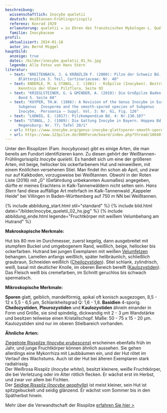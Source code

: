 ```yaml
---
beschreibung:
  wissenschaftlich: Inocybe queletii
  deutsch: Weißtannen-Frühlingsrisspilz
  referenz: Konrad 1929
  erlaeuterung: queletii = zu Ehren des französischen Mykologen L. Quélet
  familie: Inocybaceae
profil:
  aktualisiert: 2024-01-18
  autor_in: Bernd Miggel
hauptbild:
  anzeige: true
  datei: /bilder/inocybe_queletii_01_hs.jpg
  legende: Alle Fotos von Hans Stern
literatur:
  - text: "BREITENBACH, J. & KRÄNZLIN F. (2000): Pilze der Schweiz Bd. 5,
      Blätterpilze 3. Teil, Cortinariaceae: Nr. 48"
  - text: ENDERLE, M. & STANGL, J. (1981) - Rißpilze (Inocyben). Beitrag zur
      Kenntnis der Ulmer Pilzflora, Seite 93
  - text: "KRIEGLSTEINER, G. & GMINDER, A. (2010): Die Großpilze Baden-Württembergs,
      Band 5. Seite 60"
  - text: "KUYPER, TH.W. (1986): A Revision of the Genus Inocybe in Europe, I
      Subgenus  Inosperma and the smooth-spored species of Subgenus
      Inocybe,  Persoonia — Suppl. Vol. 3: Nr. 61, Fig. 126"
  - text: "LUDWIG, E. (2017): Pilzkompendium Bd. 4: Nr.130.107"
  - text: "STANGL, J. (1989): Die Gattung Inocybe in Bayern. Hoppea Bd. 46.
      Regensburg: Nr. 77; Tafel 20/1"
  - url: https://www.inocybe.org/genus-inocybe-glattsporer-smooth-spored/queletii/
  - url: https://www.123pilze.de/000Forum/board/index.php?thread/18640-inocybe-queletii-weisstannen-fr%C3%BChlings-risspilz/
---
```

Unter den Risspilzen (Fam. *Inocybyceae*) gibt es einige Arten, die man bereits am Fundort identifizieren kann. Zu diesen gehört der Weißtannen-Frühlingsrisspilz *Inocybe queletii*. Es handelt sich um eine der größeren Arten, mit beige, hellocker bis ockerfarbenem Hut und reinweißem, mit einem Knöllchen versehenen Stiel. Man findet ihn schon ab April, und zwar nur auf Kalkboden, vorzugsweise bei Weißtannen. Obwohl in der Roten Liste (2016) mit „G“ (Gefährdung unbekannten Ausmaßes) angegeben, dürfte er meines Erachtens in Kalk-Tannenwäldern nicht selten sein. *Hans Stern* fand diese auffällige Art mehrfach im Kalk-Tannenwald „Kappeler Heide“ bei Villingen in Baden-Württemberg auf 750 m NN bei Weißtannen.

{% include abbildung_start.html stil="standard" %}
{% include bild.html datei="/bilder/inocybe_queletii_02_hs.jpg" %}
{% include abbildung_ende.html legende="Fruchtkörper mit weißem Velumbehang am Hutrand" %}

**Makroskopische Merkmale:**

Hut bis 80 mm im Durchmesser, zuerst kegelig, dann ausgebreitet mit stumpfem Buckel und umgebogenem Rand, weißlich, beige, hellocker bis ockerfarben. Hutrand bei jungen Exemplaren mit weißen [Velumfetzen](Velum "Glossar") behangen. Lamellen anfangs weißlich, später hellbräunlich, schließlich graubraun, Schneiden weißlich ([Cheilozystiden](Cheilozystiden "Glossar")). Stiel schlank, zylindrisch, weiß, basal mit deutlicher Knolle, im oberen Bereich bereift ([Kaulozystiden](Kaulozystide "Glossar")). Das Fleisch weiß bis cremefarben, im Schnitt geruchlos bis schwach spermatisch.

**Mikroskopische Merkmale:**

**Sporen** glatt, gelblich, mandelförmig, apikal oft konisch ausgezogen, 8,5 - 12 x 5,5 - 6,5 µm, Schlankheitsgrad Q: 1,6 - 1,8. **Basidien** 4-sporig. **Cheilozystiden**, **Pleurozystiden** und **Kaulozystiden** ähneln einander in Form und Größe, sie sind spindelig, dickwandig mit 2 - 3 µm Wandstärke und besitzen teilweise einen Kristallschopf. Maße: 50 - 75 x 15 - 20 µm. Kaulozystiden sind nur im oberen Stielbareich vorhanden.

**Ähnliche Arten:**

[Ziegelrote Risspilze (*Inocybe erubescens*)](/pilze/inocybe-erubescens-ziegelroter-risspilz) erscheinen ebenfalls früh im Jahr, und junge Fruchtkörper können ähnlich aussehen. Sie gehen allerdings eine Mykorrhiza mit Laubbäumen ein, und der Hut rötet im Verlauf des Wachstums. Auch ist der Hut bei älteren Exemplaren stark radialrissig.\
Der Weißrosa Risspilz (*Inocybe whitei*), besitzt kleinere, weiße Fruchtkörper, die bei Verletzung oder im Alter rötlich flecken. Er wächst erst im Herbst, und zwar vor allem bei Fichten.\
Der [Seidige Risspilz (*Inocybe geophylla*)](/pilze/inocybe-geophylla-seidiger-risspilz) ist meist kleiner, sein Hut ist spitzgebuckelt und seidig glänzend. Er wächst vom Sommer bis in den Spätherbst hinein.

Mehr über die Verwandtschaft der Risspilze [erfahren Sie hier >](/verwandt/risspilze)